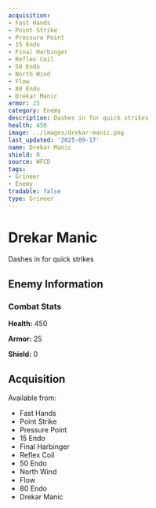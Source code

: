 ```yaml
---
acquisition:
- Fast Hands
- Point Strike
- Pressure Point
- 15 Endo
- Final Harbinger
- Reflex Coil
- 50 Endo
- North Wind
- Flow
- 80 Endo
- Drekar Manic
armor: 25
category: Enemy
description: Dashes in for quick strikes
health: 450
image: ../images/drekar-manic.png
last_updated: '2025-09-17'
name: Drekar Manic
shield: 0
source: WFCD
tags:
- Grineer
- Enemy
tradable: false
type: Grineer
---
```


# Drekar Manic

Dashes in for quick strikes

## Enemy Information

### Combat Stats

**Health:** 450

**Armor:** 25

**Shield:** 0

## Acquisition

Available from:
- Fast Hands
- Point Strike
- Pressure Point
- 15 Endo
- Final Harbinger
- Reflex Coil
- 50 Endo
- North Wind
- Flow
- 80 Endo
- Drekar Manic

